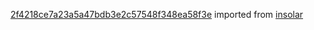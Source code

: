 [2f4218ce7a23a5a47bdb3e2c57548f348ea58f3e](https://github.com/insolar/insolar/commit/2f4218ce7a23a5a47bdb3e2c57548f348ea58f3e) imported from [insolar](https://github.com/insolar/insolar)
